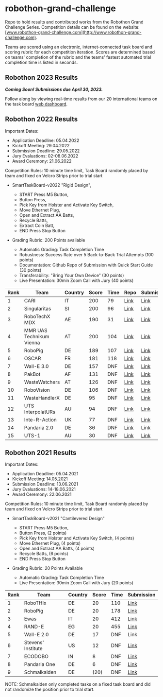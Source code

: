 # robothon-grand-challenge
Repo to hold results and contributed works from the Robothon Grand Challenge Series. Competition details can be found on the website: [www.robothon-grand-challenge.com](http://www.robothon-grand-challenge.com). 

Teams are scored using an electronic, internet-connected task board and scoring rubric for each competition iteration. Scores are determined based on teams' completion of the rubric and the teams' fastest automated trial completion time is listed in seconds.

## Robothon 2023 Results
***Coming Soon! Submissions due April 30, 2023.***

Follow along by viewing real-time results from our 20 international teams on the task board [web dashboard](https://cloud.kaaiot.com/wd-public/c1v9jqmgul2l1s47m6bg/dashboards/0d2f0e4c-6a80-4cf4-a48d-5b25fcb35ac0/19addcfa-9cf1-42b3-8bd3-32a1feb4abdb?public_id=4e4990d1-dcab-4f1a-b1a6-8648e87bc5ad).

## Robothon 2022 Results

Important Dates:
- Application Deadline: 05.04.2022
- Kickoff Meeting: 29.04.2022
- Submission Deadline: 29.05.2022
- Jury Evaluations: 02-08.06.2022
- Award Ceremony: 21.06.2022

Competition Rules: 10 minute time limit, Task Board randomly placed by team and fixed on Velcro Strips prior to trial start
- SmartTaskBoard-v2022 "Rigid Design", 
    - START Press M5 Button,
    - Button Press, 
    - Pick Key from Holster and Activate Key Switch, 
    - Move Ethernet Plug, 
    - Open and Extract AA Batts, 
    - Recycle Batts, 
    - Extract Coin Batt, 
    - END Press Stop Button

- Grading Rubric: 200 Points available
    - Automatic Grading: Task Completion Time
    - Robustness: Success Rate over 5 Back-to-Back Trial Attempts (100 points)
    - Documentation: Github Repo of Submission with Quick Start Guide (30 points)
    - Transferability: "Bring Your Own Device" (30 points)
    - Live Presentation: 30min Zoom Call with Jury (40 points)

| Rank | Team                     | Country | Score | Time | Repo | Submission |
|------|--------------------------|---------|-------|------|------|------------|
| 1    | CARI                     | IT      | 200   | 79   | [Link](https://github.com/JRL-CARI-CNR-UNIBS/robothon2022_report) | [Link](https://www.youtube.com/watch?v=-7PKODsL5Hg)       |
| 2    | Singularitas             | SI      | 200   | 96   | [Link](https://github.com/fe-robolab-robothon/Robothon22-submission) | [Link](https://youtu.be/F7fGstqG9_g)       |
| 3    | RoboTechX MDX            | AE      | 190   | 31   | [Link](https://github.com/judhi/Robothon2022) | [Link](https://youtu.be/GMiIbyAD_ZM)       |
| 4    | MMR UAS Technikum Vienna | AT      | 200   | 104  | [Link](https://github.com/mmruastechnikumvienna/robothon-2022) | [Link](https://youtu.be/j85291qVEW0)       |
| 5    | RoboPig                  | DE      | 189   | 107  | [Link](https://github.com/Usaali/Robothon22_Team_RoboPig) | [Link](https://youtu.be/JhB3lCcSqhs)       |
| 6    | OSCAR                    | FR      | 181   | 118  | [Link](https://github.com/bg-cea/robothon_doc) | [Link](https://youtu.be/MvHApNaaEhE)       |
| 7    | Wall-E 3.0               | DE      | 157   | DNF  | [Link](https://github.com/FloPa0205/robothon_2022) | [Link](https://youtu.be/GOwxwCnzlJY)       |
| 8    | PakBot                   | AF      | 131   | DNF  | [Link](https://github.com/MuhammadUmarAnjum/PakBot) | [Link](https://youtu.be/I384xB4_ahM)       |
| 9    | WasteWatchers            | AT      | 126   | DNF  | [Link](https://github.com/Chrge/WasteWatchers_Robothon_Grand_Challenge) | [Link](https://www.youtube.com/watch?v=MLgwpv0BSsc)       |
| 10   | RoboVision               | DE      | 106   | DNF  | [Link](https://github.com/dev-kokje/robovision-vision-system) | [Link](https://youtu.be/Yara5ik-SJM)       |
| 11   | WasteHandlerX            | DE      | 95    | DNF  | [Link](https://github.com/henriqueasousa/WasteHandlerX_Robotothon22) | [Link](https://youtu.be/SfmRrjZiMKk)       |
| 12   | UTS InterpolatURs        | AU      | 94    | DNF  | [Link](https://github.com/UTS-InterpolatURs/robotics-robothon) | [Link](https://youtu.be/Ay1oUoMYjNo)       |
| 13   | Inte-R-Action            | UK      | 77    | DNF  | [Link](https://github.com/inte-R-action/robothon) | [Link](https://youtu.be/eEnA804iaSw)       |
| 14   | Pandaria 2.0             | DE      | 36    | DNF  | [Link](https://github.com/flomarjos/pandaria2.0/) | Link       |
| 15   | UTS-1                    | AU      | 30    | DNF  | [Link](https://github.com/hamyyy/Robothon-Competition) | [Link](https://www.youtube.com/watch?v=ZdJU5q-RZoU)       |

## Robothon 2021 Results

Important Dates:
- Application Deadline: 05.04.2021
- Kickoff Meeting: 14.05.2021
- Submission Deadline: 13.06.2021
- Jury Evaluations: 14-18.06.2021
- Award Ceremony: 22.06.2021

Competition Rules: 10 minute time limit, Task Board randomly placed by team and fixed on Velcro Strips prior to trial start
- SmartTaskBoard-v2021 "Cantilevered Design"
    - START Press M5 Button,
    - Button Press, (2 points) 
    - Pick Key from Holster and Activate Key Switch, (4 points)
    - Move Ethernet Plug, (4 points)
    - Open and Extract AA Batts, (4 points)
    - Recycle Batts, (6 points)
    - END Press Stop Button

- Grading Rubric: 20 Points Available
    - Automatic Grading: Task Completion Time
    - Live Presentation: 30min Zoom Call with Jury (20 points)

| Rank | Team               | Country | Score | Time | Submission |
|------|--------------------|---------|-------|------|------------|
| 1    | RoboTHIx           | DE      | 20    | 110  | [Link](https://youtu.be/ioGHIkiT0CQ)       |
| 2    | RoboPig            | DE      | 20    | 178  | [Link](https://youtu.be/fVcVUHaFF9U)       |
| 3    | Ewas               | IT      | 20    | 412  | [Link](https://youtu.be/HkJxfEbmVX4)       |
| 4    | RAND-E             | EG      | 20    | 455  | [Link](https://youtu.be/vvuTPD02-40)       |
| 5    | Wall-E 2.0         | DE      | 17    | DNF  | Link       |
| 6    | Stevens' Institute | US      | 12    | DNF  | [Link](https://youtu.be/O7hiU4FociI)       |
| 7    | ECODOBO            | IN      | 8     | DNF  | [Link](https://youtu.be/ZrWcuYw5IAU)       |
| 8    | Pandaria One       | DE      | 6     | DNF  | [Link](https://youtu.be/qHaRNH115nM)       |
| 9    | Schmalkalden       | DE      | (20)  | DNF  | [Link](https://youtu.be/EDeVlx6ivnI)       |

NOTE: Schmalkalden only completed tasks on a fixed task board and did not randomize the position prior to trial start.